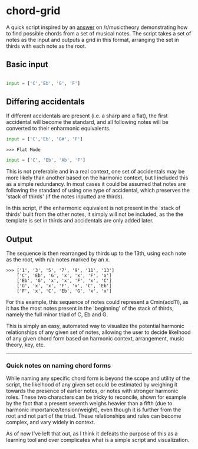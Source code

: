 # chord-grid

A quick script inspired by an [answer](https://www.reddit.com/r/musictheory/comments/o442gg/how_can_i_name_a_chord_that_i_dont_know_the_name/h2f74b2/) on /r/musictheory demonstrating how to find possible chords from a set of musical notes. The script takes a set of notes as the input and outputs a grid in this format, arranging the set in thirds with each note as the root.

## Basic input

``` python

input = ['C','Eb', 'G', 'F']

```

## Differing accidentals

If different accidentals are present (i.e. a sharp and a flat), the first accidental will become the standard, and all following notes will be converted to their enharmonic equivalents.

```python
input = ['C','Eb', 'G#', 'F']
```
```
>>> Flat Mode
```
```python
input = ['C', 'Eb', 'Ab', 'F']
```

This is not preferable and in a real context, one set of accidentals may be more likely than another based on the harmonic context, but I included this as a simple redundancy. In most cases it could be assumed that notes are following the standard of using one type of accidental, which preserves the 'stack of thirds' (if the notes inputted are thirds). 

In this script, if the enharmonic equivalent is not present in the 'stack of thirds' built from the other notes, it simply will not be included, as the the template is set in thirds and accidentals are only added later.

## Output

The sequence is then rearranged by thirds up to the 13th, using each note as the root, with n/a notes marked by an x.

```
>>> ['1', '3', '5', '7', '9', '11', '13']
    ['C', 'Eb', 'G', 'x', 'x', 'F', 'x']
    ['Eb', 'G', 'x', 'x', 'F', 'x', 'C']
    ['G', 'x', 'x', 'F', 'x', 'C', 'Eb']
    ['F', 'x', 'C', 'Eb', 'G', 'x', 'x']
```

For this example, this sequence of notes could represent a Cmin(add11), as it has the most notes present in the 'beginning' of the stack of thirds, namely the full minor triad of C, Eb and G. 

This is simply an easy, automated way to visualize the potential harmonic relationships of any given set of notes, allowing the user to decide likelhood of any given chord form based on harmonic context, arrangement, music theory, key, etc.

---

### Quick notes on naming chord forms

While naming any specific chord form is beyond the scope and utility of the script, the likelhood of any given set could be estimated by weighing it towards the presence of earlier notes, or notes with stronger harmonic roles. These two characters can be tricky to reconcile, shown for example by the fact that a present seventh weighs heavier than a fifth (due to harmonic importance/tension/weight), even though it is further from the root and not part of the triad. These relationships and rules can become complex, and vary widely in context. 

As of now I've left that out, as I think it defeats the purpose of this as a learning tool and over complicates what is a simple script and visualization. 
